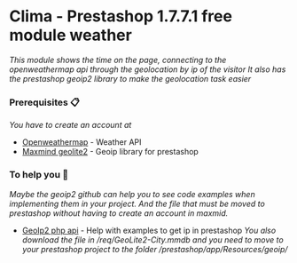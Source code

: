 # Clima - Prestashop 1.7.7.1  free module weather

_This module shows the time on the page, connecting to the openweathermap api through the geolocation by ip of the visitor It also has the prestashop geoip2 library to make the geolocation task easier_

### Prerequisites 📋

_You have to create an account at_

* [Openweathermap](https://home.openweathermap.org/users/sign_up) - Weather API
* [Maxmind geolite2](https://dev.maxmind.com/geoip/geoip2/geolite2/) - Geoip library for prestashop

### To help you 📀

_Maybe the geoip2 github can help you to see code examples when implementing them in your project. And the file that must be moved to prestashop without having to create an account in maxmid._

* [GeoIp2 php api](https://github.com/maxmind/GeoIP2-php#city-example) - Help with examples to get ip in prestashop
_You also download the file in /req/GeoLite2-City.mmdb and you need to move to your prestashop project to the folder /prestashop/app/Resources/geoip/_